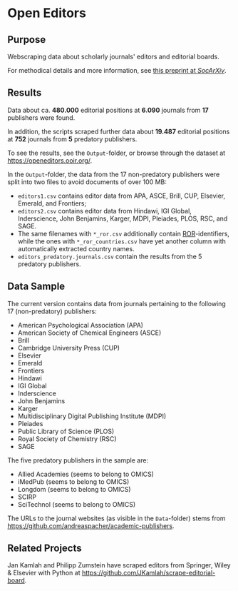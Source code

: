 # Open Editors

## Purpose

Webscraping data about scholarly journals' editors and editorial boards.

For methodical details and more information, see [this preprint at *SocArXiv*](https://doi.org/10.31235/osf.io/jvzq7).

## Results

Data about ca. **480.000** editorial positions at **6.090** journals from **17** publishers were found. 

In addition, the scripts scraped further data about **19.487** editorial positions at **752** journals from **5** predatory publishers.

To see the results, see the `Output`-folder, or browse through the dataset at https://openeditors.ooir.org/. 

In the `Output`-folder, the data from the 17 non-predatory publishers were split into two files to avoid documents of over 100 MB:
- `editors1.csv` contains editor data from APA, ASCE, Brill, CUP, Elsevier, Emerald, and Frontiers;
- `editors2.csv` contains editor data from Hindawi, IGI Global, Inderscience, John Benjamins, Karger, MDPI, Pleiades, PLOS, RSC, and SAGE.
- The same filenames with `*_ror.csv` additionally contain [ROR](https://ror.org/)-identifiers, while the ones with `*_ror_countries.csv` have yet another column with automatically extracted country names.
- `editors_predatory.journals.csv` contain the results from the 5 predatory publishers.

## Data Sample

The current version contains data from journals pertaining to the following 17 (non-predatory) publishers:

- American Psychological Association (APA)
- American Society of Chemical Engineers (ASCE)
- Brill
- Cambridge University Press (CUP)
- Elsevier
- Emerald
- Frontiers
- Hindawi
- IGI Global
- Inderscience
- John Benjamins
- Karger
- Multidisciplinary Digital Publishing Institute (MDPI)
- Pleiades
- Public Library of Science (PLOS)
- Royal Society of Chemistry (RSC)
- SAGE

The five predatory publishers in the sample are:

- Allied Academies (seems to belong to OMICS)
- iMedPub (seems to belong to OMICS)
- Longdom (seems to belong to OMICS)
- SCIRP
- SciTechnol (seems to belong to OMICS)

The URLs to the journal websites (as visible in the `Data`-folder) stems from https://github.com/andreaspacher/academic-publishers.

## Related Projects

Jan Kamlah and Philipp Zumstein have scraped editors from Springer, Wiley & Elsevier with Python at https://github.com/JKamlah/scrape-editorial-board.
